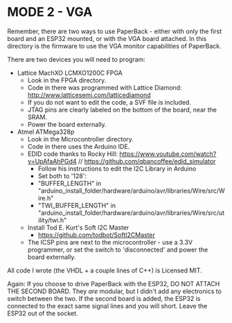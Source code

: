 # MODE 2 - VGA

Remember, there are two ways to use PaperBack - either with only the first board and an ESP32 mounted, or with the VGA board attached. In this directory is the firmware to use the VGA monitor capabilities of PaperBack.

There are two devices you will need to program:
* Lattice MachXO LCMXO1200C FPGA
    * Look in the FPGA directory.
    * Code in there was programmed with Lattice Diamond: http://www.latticesemi.com/latticediamond
    * If you do not want to edit the code, a SVF file is included.
    * JTAG pins are clearly labeled on the bottom of the board, near the SRAM.
    * Power the board externally.
* Atmel ATMega328p
    * Look in the Microcontroller directory.
    * Code in there uses the Arduino IDE.
    * EDID code thanks to Rocky Hill: https://www.youtube.com/watch?v=UpAfaAhPGd4 // https://github.com/qbancoffee/edid_simulator
        * Follow his instructions to edit the I2C Library in Arduino
        * Set both to '128':
        * "BUFFER_LENGTH" in "arduino_install_folder/hardware/arduino/avr/libraries/Wire/src/Wire.h"
        * "TWI_BUFFER_LENGTH" in "arduino_install_folder/hardware/arduino/avr/libraries/Wire/src/utility/twi.h"
    * Install Tod E. Kurt's Soft I2C Master
        * https://github.com/todbot/SoftI2CMaster
    * The ICSP pins are next to the microcontroller - use a 3.3V programmer, or set the switch to 'disconnected' and power the board externally.

All code I wrote (the VHDL + a couple lines of C++) is Licensed MIT. 

Again: If you choose to drive PaperBack with the ESP32, DO NOT ATTACH THE SECOND BOARD. They _are_ modular, but I didn't add any electronics to switch between the two. If the second board is added, the ESP32 is connected to the exact same signal lines and you will short. Leave the ESP32 out of the socket.